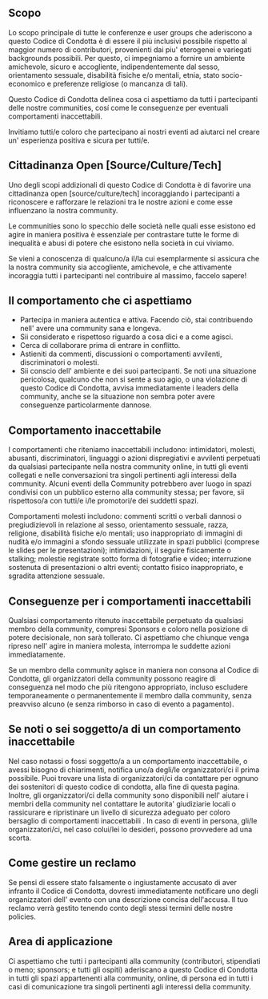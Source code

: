 Scopo
-------

Lo scopo principale di tutte le conferenze e user groups che aderiscono a questo Codice di Condotta è di essere il più inclusivi possibile rispetto al maggior numero di contributori, provenienti dai piu' eterogenei e variegati backgrounds possibili. Per questo, ci impegniamo a fornire un ambiente amichevole, sicuro e accogliente, indipendentemente dal sesso, orientamento sessuale, disabilità fisiche e/o mentali, etnia, stato socio-economico e preferenze religiose (o mancanza di tali).

Questo Codice di Condotta delinea cosa ci aspettiamo da tutti i partecipanti delle nostre communities, cosí come le conseguenze per eventuali comportamenti inaccettabili.

Invitiamo tutti/e coloro che partecipano ai nostri eventi ad aiutarci nel creare un' esperienza positiva e sicura per tutti/e.


Cittadinanza Open [Source/Culture/Tech]
--------------------------------------

Uno degli scopi addizionali di questo Codice di Condotta è di favorire una cittadinanza open [source/culture/tech] incoraggiando i partecipanti a riconoscere e rafforzare le relazioni tra le nostre azioni e come esse influenzano la nostra community.

Le communities sono lo specchio delle società nelle quali esse esistono ed agire in maniera positiva è essenziale per contrastare tutte le forme di inequalità e abusi di potere che esistono nella società in cui viviamo.


Se vieni a conoscenza di qualcuno/a il/la cui esemplarmente si assicura che la nostra community sia accogliente, amichevole, e che attivamente incoraggia tutti i partecipanti nel contribuire al massimo, faccelo sapere!


Il comportamento che ci aspettiamo
-----------------

* Partecipa in maniera autentica e attiva. Facendo ciò, stai contribuendo nell' avere una community sana e longeva.
* Sii considerato e rispettoso riguardo a cosa dici e a come agisci.
* Cerca di collaborare prima di entrare in conflitto.
* Astieniti da commenti, discussioni o comportamenti avvilenti, discriminatori o molesti.
* Sii conscio dell' ambiente e dei suoi partecipanti. Se noti una situazione pericolosa, qualcuno che non si sente a suo agio, o una violazione di questo Codice di Condotta, avvisa immediatamente i leaders della community, anche se la situazione non sembra poter avere conseguenze particolarmente dannose.


Comportamento inaccettabile
---------------------

I comportamenti che riteniamo inaccettabili includono: intimidatori, molesti, abusanti, discriminatori, linguaggi o azioni dispregiativi e avvilenti perpetuati da qualsiasi partecipante nella nostra community online, in tutti gli eventi collegati e nelle conversazioni tra singoli pertinenti agli interessi della community. Alcuni eventi della Community potrebbero aver luogo in spazi condivisi con un pubblico esterno alla community stessa; per favore, sii rispettoso/a con tutti/e i/le promotori/e dei suddetti spazi.

Comportamenti molesti includono: commenti scritti o verbali dannosi o pregiudizievoli in relazione al sesso, orientamento sessuale, razza, religione, disabilità fisiche e/o mentali; uso inappropriato di immagini di nudità e/o immagini a sfondo sessuale utilizzate in spazi pubblici (comprese le slides per le presentazioni); intimidazioni, il seguire fisicamente o stalking; molestie registrate sotto forma di fotografie e video; interruzione sostenuta di presentazioni o altri eventi; contatto fisico inappropriato, e sgradita attenzione sessuale.


Conseguenze per i comportamenti inaccettabili
-------------------------------------

Qualsiasi comportamento ritenuto inaccettabile perpetuato da qualsiasi membro della community, compresi Sponsors e coloro nella posizione di potere decisionale, non sarà tollerato.
Ci aspettiamo che chiunque venga ripreso nell' agire in maniera molesta, interrompa le suddette azioni immediatamente.

Se un membro della community agisce in maniera non consona al Codice di Condotta, gli organizzatori della community possono reagire di conseguenza nel modo che più ritengono appropriato, incluso escludere temporaneamente o permanentemente il membro dalla community, senza preavviso alcuno (e senza rimborso in caso di evento a pagamento).


Se noti o sei soggetto/a di un comportamento inaccettabile
------------------------------------------------------

Nel caso notassi o fossi soggetto/a a un comportamento inaccettabile, o avessi bisogno di chiarimenti, notifica uno/a degli/le organizzatori/ci il prima possibile.
Puoi trovare una lista di organizzatori/ci da contattare per ognuno dei sostenitori di questo codice di condotta, alla fine di questa pagina.
Inoltre, gli organizzatori/ci della community sono disponibili nell' aiutare i membri della community nel contattare le autorita' giudiziarie locali o rassicurare e ripristinare un livello di sicurezza adeguato per coloro bersaglio di comportamenti inaccettabili . In caso di eventi in persona, gli/le organizzatori/ci, nel caso colui/lei lo desideri, possono provvedere ad una scorta.


Come gestire un reclamo
---------------------

Se pensi di essere stato falsamente o ingiustamente accusato di aver infranto il Codice di Condotta, dovresti immediatamente notificare uno degli organizzatori dell' evento con una descrizione concisa dell'accusa. Il tuo reclamo verrà gestito tenendo conto degli stessi termini delle nostre policies.


Area di applicazione
-----

Ci aspettiamo che tutti i partecipanti alla community (contributori, stipendiati o meno; sponsors; e tutti gli ospiti) aderiscano a questo Codice di Condotta in tutti gli spazi appartenenti alla community, online, di persona ed in tutti i casi di comunicazione tra singoli pertinenti agli interessi della community.

